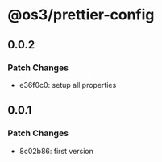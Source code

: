 # @os3/prettier-config

## 0.0.2

### Patch Changes

- e36f0c0: setup all properties

## 0.0.1

### Patch Changes

- 8c02b86: first version
